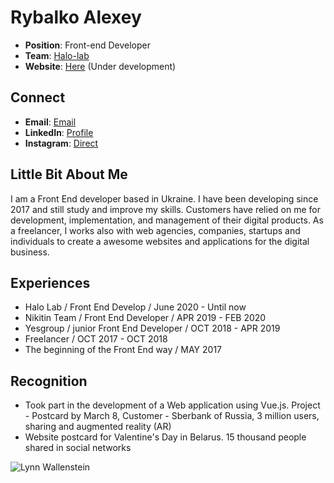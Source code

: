 # Rybalko Alexey

- **Position**: Front-end Developer
- **Team**: [Halo-lab](https://www.halo-lab.com/)
- **Website**: [Here](https://lensom.github.io/) (Under development)

## Connect
- **Email**: [Email](magurawork@gmail.com)
- **LinkedIn**: [Profile](https://www.linkedin.com/in/alexey-rybalko-20351714a/) 
- **Instagram**: [Direct](https://www.instagram.com/magurawork/)

## Little Bit About Me

I am a Front End developer based in Ukraine. I have been developing since 2017 and still study and improve my skills. Customers have relied on me for development, implementation, and management of their digital products. As a freelancer, I works also with web agencies, companies, startups and individuals to create a awesome websites and applications for the digital business.
        
## Experiences

- Halo Lab / Front End Develop / June 2020 - Until now
- Nikitin Team / Front End Developer / APR 2019 - FEB 2020
- Yesgroup / junior Front End Developer / OCT 2018 - APR 2019
- Freelancer / OCT 2017 - OCT 2018
- The beginning of the Front End way / MAY 2017

## Recognition

- Took part in the development of a Web application using Vue.js. Project - Postcard by March 8, Customer - Sberbank of Russia, 3 million users, sharing and augmented reality (AR)
- Website postcard for Valentine's Day in Belarus. 15 thousand people shared in social networks

<img src="https://octodex.github.com/images/topguntocat.png" alt="Lynn Wallenstein" align="center" style="margin: 0 auto" />
